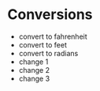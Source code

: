 # Conversions

- convert to fahrenheit
- convert to feet
- convert to radians
- change 1
- change 2
- change 3
